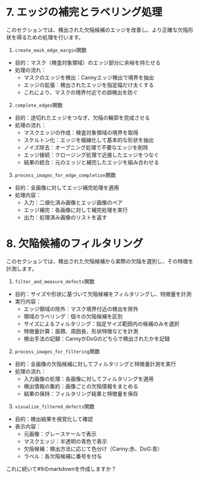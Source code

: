 # 7. エッジの補完とラベリング処理

このセクションでは、検出された欠陥候補のエッジを改善し、より正確な欠陥形状を得るための処理を行います。

1. `create_mask_edge_margin`関数
  - 目的：マスク（検査対象領域）のエッジ部分に余裕を持たせる
  - 処理の流れ：
    * マスクのエッジを検出：Cannyエッジ検出で境界を抽出
    * エッジの拡張：検出されたエッジを指定幅だけ太くする
    * これにより、マスクの境界付近での誤検出を防ぐ

2. `complete_edges`関数
  - 目的：途切れたエッジをつなぎ、欠陥の輪郭を完成させる
  - 処理の流れ：
    * マスクエッジの作成：検査対象領域の境界を取得
    * スケルトン化：エッジを細線化して基本的な形状を抽出
    * ノイズ除去：オープニング処理で不要なエッジを削除
    * エッジ接続：クロージング処理で近接したエッジをつなぐ
    * 結果の統合：元のエッジと補完したエッジを組み合わせる

3. `process_images_for_edge_completion`関数
  - 目的：全画像に対してエッジ補完処理を適用
  - 処理内容：
    * 入力：二値化済み画像とエッジ画像のペア
    * エッジ補完：各画像に対して補完処理を実行
    * 出力：処理済み画像のリストを返す

# 8. 欠陥候補のフィルタリング

このセクションでは、検出された欠陥候補から実際の欠陥を選別し、その特徴を計測します。

1. `filter_and_measure_defects`関数
  - 目的：サイズや形状に基づいて欠陥候補をフィルタリングし、特徴量を計測
  - 実行内容：
    * エッジ領域の除外：マスク境界付近の検出を除外
    * 領域のラベリング：個々の欠陥候補を区別
    * サイズによるフィルタリング：指定サイズ範囲内の候補のみを選択
    * 特徴量計算：面積、周囲長、形状特徴などを計測
    * 検出手法の記録：CannyかDoGのどちらで検出されたかを記録

2. `process_images_for_filtering`関数
  - 目的：全画像の欠陥候補に対してフィルタリングと特徴量計測を実行
  - 処理の流れ：
    * 入力画像の処理：各画像に対してフィルタリングを適用
    * 検出情報の集約：画像ごとの欠陥情報をまとめる
    * 結果の保持：フィルタリング結果と特徴量を保存

3. `visualize_filtered_defects`関数
  - 目的：検出結果を視覚化して確認
  - 表示内容：
    * 元画像：グレースケールで表示
    * マスクエッジ：半透明の青色で表示
    * 欠陥候補：検出方法に応じて色分け（Canny:赤、DoG:青）
    * ラベル：各欠陥候補に番号を付与

これに続いて#9のmarkdownを作成しますか？
